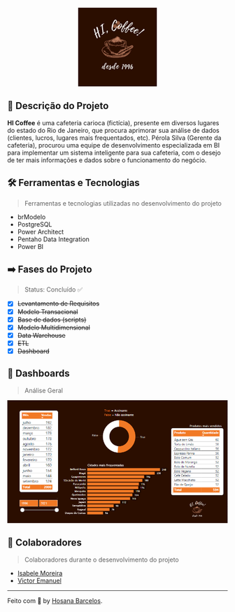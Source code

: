 <p align="center">
    <img alt="HICoffee" src="https://github.com/hosanabarcelos/HI-coffee/blob/main/.github/logo.jpeg" width="180" height="180" />
</p>

## 🔎 Descrição do Projeto 

**HI Coffee** é uma cafeteria carioca (fictícia), presente em diversos lugares do estado do Rio de Janeiro, que procura aprimorar sua análise de dados (clientes, lucros, lugares mais frequentados, etc). Pérola Silva (Gerente da cafeteria), procurou uma equipe de desenvolvimento especializada em BI para implementar um sistema inteligente para sua cafeteria, com o desejo de ter mais informações e dados sobre o funcionamento do negócio.

## 🛠️ Ferramentas e Tecnologias 

> Ferramentas e tecnologias utilizadas no desenvolvimento do projeto

- brModelo
- PostgreSQL
- Power Architect
- Pentaho Data Integration
- Power BI

## ➡️ Fases do Projeto 

> Status: Concluído ✅
 - [x] <s>Levantamento de Requisitos</s>
 - [x] <s>Modelo Transacional</s>
 - [x] <s>Base de dados (scripts)</s>
 - [x] <s>Modelo Multidimensional</s>
 - [x] <s>Data Warehouse</s>
 - [x] <s>ETL</s>
 - [x] <s>Dashboard</s>
 
 ## 🎨 Dashboards 
 
 > Análise Geral
 <p>
    <img alt="Dashboard" src="https://github.com/hosanabarcelos/HI-coffee/blob/main/4%20-%20Dashboards/Imagens/Dashboard.png" width="600"/>
</p>

 ## 👥 Colaboradores 
 
 > Colaboradores durante o desenvolvimento do projeto
- [Isabele Moreira](https://github.com/IsabeleMoreira)
- [Victor Emanuel](https://github.com/VictorEMF) 

---
Feito com 🤎 by [Hosana Barcelos](https://github.com/hosanabarcelos).

